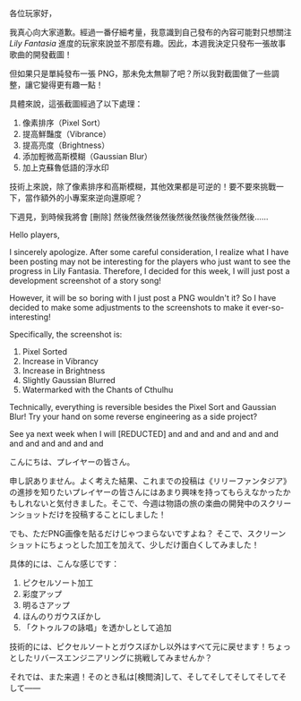 各位玩家好，  

我真心向大家道歉。經過一番仔細考量，我意識到自己發布的內容可能對只想關注 *Lily Fantasia* 進度的玩家來說並不那麼有趣。因此，本週我決定只發布一張故事歌曲的開發截圖！  

但如果只是單純發布一張 PNG，那未免太無聊了吧？所以我對截圖做了一些調整，讓它變得更有趣一點！

具體來說，這張截圖經過了以下處理：  

1. 像素排序（Pixel Sort）  
2. 提高鮮豔度（Vibrance）  
3. 提高亮度（Brightness）  
4. 添加輕微高斯模糊（Gaussian Blur）  
5. 加上克蘇魯低語的浮水印  

技術上來說，除了像素排序和高斯模糊，其他效果都是可逆的！要不要來挑戰一下，當作額外的小專案來逆向還原呢？  

下週見，到時候我將會 [刪除] 然後然後然後然後然後然後然後然後然後……

Hello players,

I sincerely apologize. After some careful consideration, I realize what I have been posting may not be interesting for the players who just want to see the progress in Lily Fantasia. Therefore, I decided for this week, I will just post a development screenshot of a story song!

However, it will be so boring with I just post a PNG wouldn't it? So I have decided to make some adjustments to the screenshots to make it ever-so-interesting!

Specifically, the screenshot is:

1. Pixel Sorted
2. Increase in Vibrancy
3. Increase in Brightness
4. Slightly Gaussian Blurred
5. Watermarked with the Chants of Cthulhu

Technically, everything is reversible besides the Pixel Sort and Gaussian Blur! Try your hand on some reverse engineering as a side project?

See ya next week when I will [REDUCTED] and and and and and and and and and and and and and 

こんにちは、プレイヤーの皆さん。  

申し訳ありません。よく考えた結果、これまでの投稿は《リリーファンタジア》の進捗を知りたいプレイヤーの皆さんにはあまり興味を持ってもらえなかったかもしれないと気付きました。そこで、今週は物語の旅の楽曲の開発中のスクリーンショットだけを投稿することにしました！  

でも、ただPNG画像を貼るだけじゃつまらないですよね？ そこで、スクリーンショットにちょっとした加工を加えて、少しだけ面白くしてみました！  

具体的には、こんな感じです：  

1. ピクセルソート加工  
2. 彩度アップ
3. 明るさアップ
4. ほんのりガウスぼかし  
5. 「クトゥルフの詠唱」を透かしとして追加  

技術的には、ピクセルソートとガウスぼかし以外はすべて元に戻せます！ちょっとしたリバースエンジニアリングに挑戦してみませんか？  

それでは、また来週！そのとき私は[検閲済]して、そしてそしてそしてそしてそして——